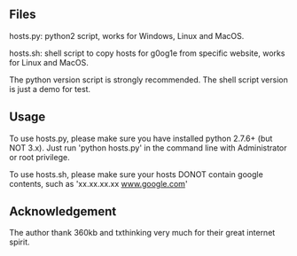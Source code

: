 Files
------
hosts.py: python2 script, works for Windows, Linux and MacOS.

hosts.sh: shell script to copy hosts for g0og1e from specific website, works for Linux and MacOS. 

The python version script is strongly recommended. The shell script version is just a demo for test.

Usage
------
To use hosts.py, please make sure you have installed python 2.7.6+ (but NOT 3.x). Just run 'python hosts.py' in the command line with Administrator or root privilege.

To use hosts.sh, please make sure your hosts DONOT contain google contents, such as 'xx.xx.xx.xx www.google.com'

Acknowledgement
------
The author thank 360kb and txthinking very much for their great internet spirit.
